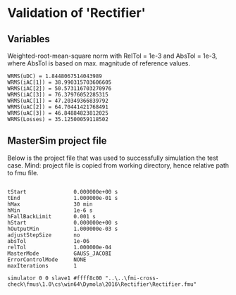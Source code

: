 # Validation of 'Rectifier'

## Variables
Weighted-root-mean-square norm with RelTol = 1e-3 and AbsTol = 1e-3, where
AbsTol is based on max. magnitude of reference values.

```
WRMS(uDC) = 1.8448067514043989
WRMS(iAC[1]) = 38.990315703606605
WRMS(iAC[2]) = 50.573116703270976
WRMS(iAC[3]) = 76.37976052285315
WRMS(uAC[1]) = 47.20349366839792
WRMS(uAC[2]) = 64.70441421768491
WRMS(uAC[3]) = 46.84884823812025
WRMS(Losses) = 35.12500059118502
```

## MasterSim project file

Below is the project file that was used to successfully simulation the test case.
Mind: project file is copied from working directory, hence relative path to fmu file.

```

tStart               0.000000e+00 s
tEnd                 1.000000e-01 s
hMax                 30 min
hMin                 1e-6 s
hFallBackLimit       0.001 s
hStart               0.000000e+00 s
hOutputMin           1.000000e-03 s
adjustStepSize       no
absTol               1e-06
relTol               1.000000e-04
MasterMode           GAUSS_JACOBI
ErrorControlMode     NONE
maxIterations        1

simulator 0 0 slave1 #ffff8c00 "..\..\fmi-cross-check\fmus\1.0\cs\win64\Dymola\2016\Rectifier\Rectifier.fmu"


```


